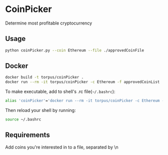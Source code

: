 # CoinPicker

Determine most profitable cryptocurrency

## Usage

```bash
python coinPicker.py --coin Ethereum --file ./approvedCoinFile
``` 
## Docker

```bash
docker build -t torpus/coinPicker .
docker run --rm -it torpus/coinPicker -c Ethereum -f approvedCoinList
```

To make executable, add to shell's .rc file(`~/.bashrc`):

```bash
alias 'coinPicker'='docker run --rm -it torpus/coinPicker -c Ethereum -f approvedCoinList'
```

Then reload your shell by running:

```bash
source ~/.bashrc
```

## Requirements

Add coins you're interested in to a file, separated by \n
